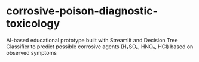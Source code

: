 # corrosive-poison-diagnostic-toxicology
AI-based educational prototype built with Streamlit and Decision Tree Classifier to predict possible corrosive agents (H₂SO₄, HNO₃, HCl) based on observed symptoms
